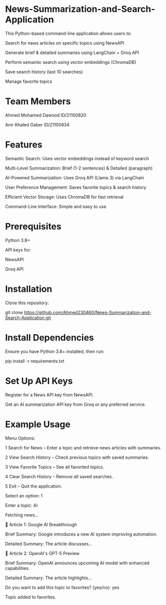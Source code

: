 # News-Summarization-and-Search-Application

This Python-based command-line application allows users to:

 Search for news articles on specific topics using NewsAPI
 
 Generate brief & detailed summaries using LangChain + Groq API
 
 Perform semantic search using vector embeddings (ChromaDB)
 
 Save search history (last 10 searches)
 
 Manage favorite topics

# Team Members
Ahmed Mohamed Dawood  ID/21100820    

Amr Khaled Gaber    ID/21100834


# Features

Semantic Search: Uses vector embeddings instead of keyword search

 Multi-Level Summarization: Brief (1-2 sentences) & Detailed (paragraph)
 
 AI-Powered Summarization: Uses Groq API (Llama 3) via LangChain
 
 User Preference Management: Saves favorite topics & search history
 
 Efficient Vector Storage: Uses ChromaDB for fast retrieval
 
 Command-Line Interface: Simple and easy to use

# Prerequisites

Python 3.8+

API keys for:

NewsAPI

Groq API


# Installation
Clone this repository:

git clone https://github.com/Ahmed230460/News-Summarization-and-Search-Application.git

# Install Dependencies

Ensure you have Python 3.8+ installed, then run:

pip install -r requirements.txt

# Set Up API Keys

Register for a News API key from NewsAPI.

Get an AI summarization API key from Groq or any preferred service.


# Example Usage

Menu Options:

1️ Search for News – Enter a topic and retrieve news articles with summaries.

2️ View Search History – Check previous topics with saved summaries.

3️ View Favorite Topics – See all favorited topics.

4️ Clear Search History – Remove all saved searches.

5️ Exit – Quit the application.


Select an option: 1  

Enter a topic: AI  

Fetching news...  

🔹 Article 1: Google AI Breakthrough  

Brief Summary: Google introduces a new AI system improving automation.  

Detailed Summary: The article discusses...  

🔹 Article 2: OpenAI's GPT-5 Preview  

Brief Summary: OpenAI announces upcoming AI model with enhanced capabilities.  

Detailed Summary: The article highlights...  

Do you want to add this topic to favorites? (yes/no): yes  

Topic added to favorites.  

